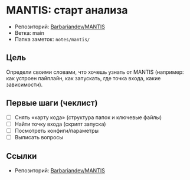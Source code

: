 # MANTIS: старт анализа

- Репозиторий: [Barbariandev/MANTIS](https://github.com/Barbariandev/MANTIS)
- Ветка: main
- Папка заметок: `notes/mantis/`

## Цель
Определи своими словами, что хочешь узнать от MANTIS (например: как устроен пайплайн, как запускать, где точка входа, какие зависимости).

## Первые шаги (чеклист)
- [ ] Снять «карту кода» (структура папок и ключевые файлы)
- [ ] Найти точку входа (скрипт запуска)
- [ ] Посмотреть конфиги/параметры
- [ ] Выписать вопросы

## Ссылки
- Репозиторий: [Barbariandev/MANTIS](https://github.com/Barbariandev/MANTIS)
